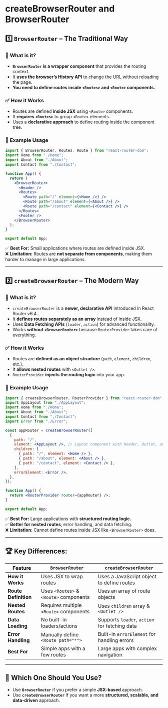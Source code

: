 # **createBrowserRouter and BrowserRouter**

## **1️⃣ `BrowserRouter` – The Traditional Way**  
### 📌 **What is it?**  
- **`BrowserRouter` is a wrapper component** that provides the routing context.  
- It **uses the browser’s History API** to change the URL without reloading the page.  
- **You need to define routes inside `<Routes>` and `<Route>` components.**  

### ✅ **How it Works**
- Routes are defined **inside JSX** using `<Route>` components.  
- It **requires `<Routes>`** to group `<Route>` elements.  
- Uses a **declarative approach** to define routing inside the component tree.  

### 🔹 **Example Usage**
```jsx
import { BrowserRouter, Routes, Route } from "react-router-dom";
import Home from "./Home";
import About from "./About";
import Contact from "./Contact";

function App() {
  return (
    <BrowserRouter>
      <Header />
      <Routes>
        <Route path="/" element={<Home />} />
        <Route path="/about" element={<About />} />
        <Route path="/contact" element={<Contact />} />
      </Routes>
      <Footer />
    </BrowserRouter>
  );
}

export default App;
```
✅ **Best For:** Small applications where routes are defined inside JSX.  
❌ **Limitation:** Routes are **not separate from components**, making them harder to manage in large applications.  

---

## **2️⃣ `createBrowserRouter` – The Modern Way**  
### 📌 **What is it?**  
- `createBrowserRouter` is a **newer, declarative API** introduced in React Router v6.4.  
- It **defines routes separately as an array** instead of inside JSX.  
- Uses **Data Fetching APIs** (`loader`, `action`) for advanced functionality.  
- Works **without `<BrowserRouter>`** because `RouterProvider` takes care of everything.  

### ✅ **How it Works**
- Routes are **defined as an object structure** (`path`, `element`, `children`, etc.).  
- It **allows nested routes** with `<Outlet />`.  
- `RouterProvider` **injects the routing logic** into your app.  

### 🔹 **Example Usage**
```jsx
import { createBrowserRouter, RouterProvider } from "react-router-dom";
import AppLayout from "./AppLayout";
import Home from "./Home";
import About from "./About";
import Contact from "./Contact";
import Error from "./Error";

const appRouter = createBrowserRouter([
  {
    path: "/",
    element: <AppLayout />, // Layout component with Header, Outlet, and Footer
    children: [
      { path: "/", element: <Home /> },
      { path: "/about", element: <About /> },
      { path: "/contact", element: <Contact /> },
    ],
    errorElement: <Error />,
  },
]);

function App() {
  return <RouterProvider router={appRouter} />;
}

export default App;
```
✅ **Best For:** Large applications with **structured routing logic.**  
✅ **Better for nested routes**, error handling, and data fetching.  
❌ **Limitation:** Cannot define routes inside JSX like `<BrowserRouter>` does.  

---

## 🏆 **Key Differences:**
| Feature | `BrowserRouter` | `createBrowserRouter` |
|---------|---------------|----------------------|
| **How it Works** | Uses JSX to wrap routes | Uses a JavaScript object to define routes |
| **Route Definition** | Uses `<Routes>` & `<Route>` components | Uses an array of route objects |
| **Nested Routes** | Requires multiple `<Route>` components | Uses `children` array & `<Outlet />` |
| **Data Loading** | No built-in loaders/actions | Supports `loader`, `action` for fetching data |
| **Error Handling** | Manually define `<Route path="*">` | Built-in `errorElement` for handling errors |
| **Best For** | Simple apps with a few routes | Large apps with complex navigation |

---

## 🎯 **Which One Should You Use?**
- Use **`BrowserRouter`** if you prefer a simple **JSX-based** approach.  
- Use **`createBrowserRouter`** if you want a more **structured, scalable, and data-driven** approach.  
